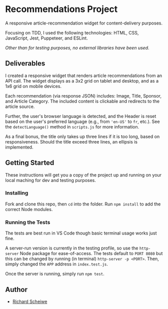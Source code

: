 # Recommendations Project

A responsive article-recommendation widget for content-delivery purposes. 

Focusing on TDD, I used the following technologies: HTML, CSS, JavaScript, Jest, Puppeteer, and ESLint. 

*Other than for testing purposes, no external libraries have been used.* 

## Deliverables

I created a responsive widget that renders article recommendations from an API call. The widget displays as a 3x2 grid on tablet and desktop, and as a 1x6 grid on mobile devices. 

Each recommendation (via response JSON) includes: Image, Title, Sponsor, and Article Category. The included content is clickable and redirects to the article source.

Further, the user's browser language is detected, and the Header is reset based on the user's preferred language (e.g., from `'en-US'` to `fr`, etc.). See the `detectLanguage()` method in `scripts.js` for more information. 

As a final bonus, the title only takes up three lines if it is too long, based on responsiveness. Should the title exceed three lines, an ellipsis is implemented.

## Getting Started

These instructions will get you a copy of the project up and running on your local maching for dev and testing purposes.

### Installing 

Fork and clone this repo, then `cd` into the folder. Run `npm install` to add the correct Node modules. 

### Running the Tests

The tests are best run in VS Code though basic terminal usage works just fine. 

A server-run version is currently in the testing profile, so use the `http-server` Node package for ease-of-access. The tests default to `PORT 8080` but this can be changed by running (in terminal) `http-server -p <PORT>`. Then, simply changed the `APP` address in `index.test.js`.

Once the server is running, simply run `npm test`. 

## Author

* [Richard Scheiwe](http://richardscheiwe.com)
